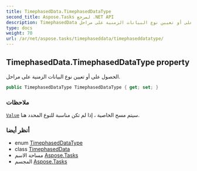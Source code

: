 ```yaml
---
title: TimephasedData.TimephasedDataType
second_title: Aspose.Tasks لمرجع .NET API
description: TimephasedData ملكية. الحصول على أو تعيين نوع البيانات الزمنية على مراحل.
type: docs
weight: 70
url: /ar/net/aspose.tasks/timephaseddata/timephaseddatatype/
---
```

## TimephasedData.TimephasedDataType property

الحصول على أو تعيين نوع البيانات الزمنية على مراحل.

```csharp
public TimephasedDataType TimephasedDataType { get; set; }
```

### ملاحظات

[`Value`](../value/) سيتم مسح الخاصية ، إذا لم تكن مناسبة للنوع المحدد هنا.

### أنظر أيضا

* enum [TimephasedDataType](../../timephaseddatatype/)
* class [TimephasedData](../)
* مساحة الاسم [Aspose.Tasks](../../timephaseddata/)
* المجسم [Aspose.Tasks](../../../)


